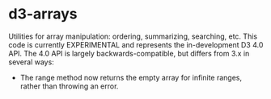 # d3-arrays

Utilities for array manipulation: ordering, summarizing, searching, etc. This code is currently EXPERIMENTAL and represents the in-development D3 4.0 API. The 4.0 API is largely backwards-compatible, but differs from 3.x in several ways:

* The range method now returns the empty array for infinite ranges, rather than throwing an error.
